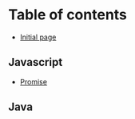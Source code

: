 # Table of contents

* [Initial page](README.md)

## Javascript

* [Promise](javascript/promise.md)

## Java


